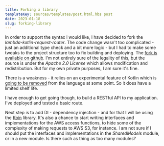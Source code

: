 ```yaml
---
title: Forking a library
templateKey: sources/templates/post.html.hbs post
date: 2023-01-18
slug: forking-library
---
```

In order to support the syntax I would like, I have decided to fork the _lambda-kotlin-request-router_. The code change wasn't too complicated - just an additional type check and a bit more logic - but I had to make some tweaks to the project structure too to fix building and deploying. The [fork is available on github](https://github.com/v79/lambda-kotlin-request-router). I'm not entirely sure of the legality of this, but the source is under the *Apache 2.0 License* which allows modification and redistribution. But for my own private purposes, I am sure it's fine.

There is a weakness - it relies on an experimental feature of Kotlin which is [going to be removed](https://youtrack.jetbrains.com/issue/KT-45375) from the language at some point. So it does have a limited shelf life.

I have enough to get going though, to build a RESTful API to my application. I've deployed and tested a basic route.

Next step is to add DI - dependency injection - and for that I will be using the [Koin](https://insert-koin.io/) library. It's also a chance to start writing interfaces and implementations for the AWS access functions, to hide some of the complexity of making requests to AWS S3, for instance. I am not sure if I should put the interfaces and implementations in the _SharedModels_ module, or in a new module. Is there such as thing as too many modules?
